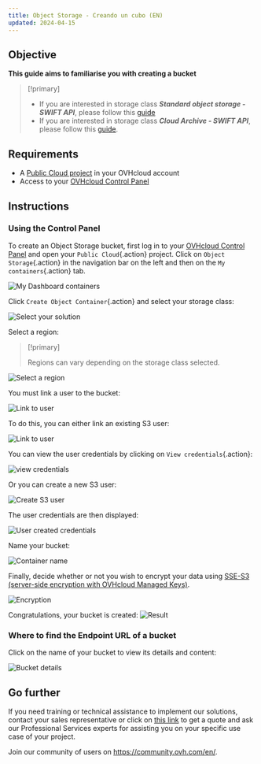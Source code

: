 ```yaml
---
title: Object Storage - Creando un cubo (EN)
updated: 2024-04-15
---
```


## Objective

**This guide aims to familiarise you with creating a bucket**

> [!primary]
>
> - If you are interested in storage class ***Standard object storage - SWIFT API***, please follow this [guide](pcs_create_container1.)
> - If you are interested in storage class ***Cloud Archive - SWIFT API***, please follow this [guide](pca_create_container1.).
>

## Requirements

- A [Public Cloud project](https://www.ovhcloud.com/es-es/public-cloud/) in your OVHcloud account
- Access to your [OVHcloud Control Panel](https://www.ovh.com/auth/?action=gotomanager&from=https://www.ovh.es/&ovhSubsidiary=es)

## Instructions

### Using the Control Panel

To create an Object Storage bucket, first log in to your [OVHcloud Control Panel](https://www.ovh.com/auth/?action=gotomanager&from=https://www.ovh.es/&ovhSubsidiary=es) and open your `Public Cloud`{.action} project. Click on `Object Storage`{.action} in the navigation bar on the left and then on the `My containers`{.action} tab.

![My Dashboard containers](highperf-create-container-2022092808185322.png)

Click `Create Object Container`{.action} and select your storage class:

![Select your solution](highperf-create-container-20220928081750384.png)

Select a region:

> [!primary]
>
> Regions can vary depending on the storage class selected.
>

![Select a region](highperf-create-container-20220928082104424.png)

You must link a user to the bucket:

![Link to user](highperf-create-container-20220928082210758.png)

To do this, you can either link an existing S3 user:

![Link to user](highperf-create-container-20220928082306958.png)

You can view the user credentials by clicking on `View credentials`{.action}:

![view credentials](highperf-create-container-20220928082435427.png)

Or you can create a new S3 user:

![Create S3 user](highperf-create-container-20220928082604314.png)

The user credentials are then displayed:

![User created credentials](highperf-create-container-20220928082836834.png)

Name your bucket:

![Container name](highperf-create-container-20220928082938155.png)

Finally, decide whether or not you wish to encrypt your data using [SSE-S3 (server-side encryption with OVHcloud Managed Keys)](s3_encrypt_your_objects_with_sse_c1.).

![Encryption](create-container-encryption.PNG)

Congratulations, your bucket is created:
![Result](highperf-create-container-20220928083209650.png)

### Where to find the Endpoint URL of a bucket

Click on the name of your bucket to view its details and content:

![Bucket details](highperf-create-container-20220928091433895.png)

## Go further

If you need training or technical assistance to implement our solutions, contact your sales representative or click on [this link](https://www.ovhcloud.com/es-es/professional-services/) to get a quote and ask our Professional Services experts for assisting you on your specific use case of your project.

Join our community of users on <https://community.ovh.com/en/>.

